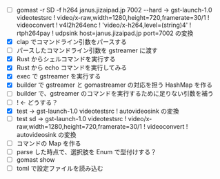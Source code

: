 - [ ] gomast -r SD -f h264 janus.jizaipad.jp 7002 --hard → gst-launch-1.0 videotestsrc ! video/x-raw,width=1280,height=720,framerate=30/1 ! videoconvert ! v4l2h264enc ! 'video/x-h264,level=(string)4' ! rtph264pay ! udpsink host=janus.jizaipad.jp port=7002 の変換
- [x] clap でコマンドライン引数をパースする
- [ ] パースしたコマンドライン引数を gstreamer に渡す
- [x] Rust からシェルコマンドを実行する
- [x] Rust から echo コマンドを実行してみる
- [x] exec で gstreamer を実行する
- [x] builder で gstreamer と gomastreamer の対応を担う HashMap を作る
- [ ] builder で、gstreamer のコマンドを実行するために足りない引数を補う
- [ ] ! ← どうする？
- [x] test → gst-launch-1.0 videotestsrc ! autovideosink の変換
- [ ] test sd → gst-launch-1.0 videotestsrc ! video/x-raw,width=1280,height=720,framerate=30/1 ! videoconvert ! autovideosink の変換
- [ ] コマンドの Map を作る
- [ ] parse した時点で、選択肢を Enum で型付けする？
- [ ] gomast show
- [ ] toml で設定ファイルを読み込む

